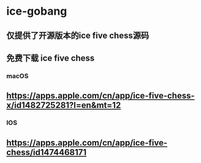 # ice-gobang
## 仅提供了开源版本的ice five chess源码

## 免费下载 ice five chess

### macOS 
## <https://apps.apple.com/cn/app/ice-five-chess-x/id1482725281?l=en&mt=12>

### IOS
## <https://apps.apple.com/cn/app/ice-five-chess/id1474468171>
